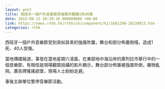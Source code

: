 ```yaml
---
layout: post
title: 西班牙一個戶外音樂節受強風吹襲釀1死40傷
date: 2022-08-13 20:29:16.000000000 +08:00
link: https://news.rthk.hk/rthk/ch/component/k2/1662298-20220813.htm
categories: rthk
---
```


西班牙一個戶外音樂節受到突如其來的強風吹襲，舞台和部分佈置倒塌，造成1死、40人受傷。

當地傳媒報道，事發在當地星期六凌晨，在東部地中海沿岸的庫列拉市舉行中的一個音樂節，有相信是現場觀眾拍攝的影片顯示，舞台部分佈置被強風吹倒，雜物亂飛，廣告牌搖搖欲墜，現場人士紛紛走避。

事後主辦單位暫停音樂節活動。
